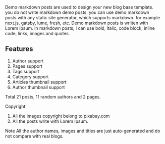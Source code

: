 Demo markdown posts are used to design your new blog base template. you do not write markdown demo posts. you can use demo markdown posts with any static site generator, which supports markdown. for example next.js, gatsby, lume, fresh, etc.
Demo markdown posts is wriiten with Lorem Ipsum. In markdown posts, I can use bold, italic, code block, inline code, links, images and quotes.

## Features
1. Author support
2. Pages support
3. Tags support
4. Category support
5. Articles thumbnail support
6. Author thumbnail support

Total 21 posts, 11 random authors and 2 pages. 

Copyright
1. All the images copyright belong to pixabay.com
2. All the posts write with Lorem Ipsum. 

Note
All the author names, images and titles are just auto-generated and do not compare with real blogs.